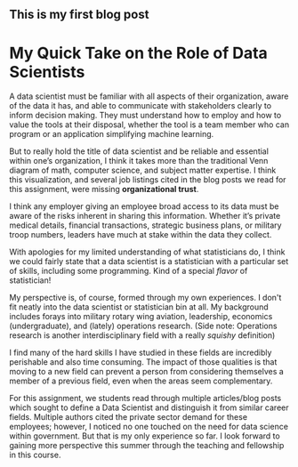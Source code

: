 ## This is my first blog post
# My Quick Take on the Role of Data Scientists

A data scientist must be familiar with all aspects of their organization, aware of the data it has, and able to communicate with stakeholders clearly to inform decision making. They must understand how to employ and how to value the tools at their disposal, whether the tool is a team member who can program or an application simplifying machine learning. 

But to really hold the title of data scientist and be reliable and essential within one’s organization, I think it takes more than the traditional Venn diagram of math, computer science, and subject matter expertise. I think this visualization, and several job listings cited in the blog posts we read for this assignment, were missing <b>organizational trust</b>. 

I think any employer giving an employee broad access to its data must be aware of the risks inherent in sharing this information. Whether it’s private medical details, financial transactions, strategic business plans, or military troop numbers, leaders have much at stake within the data they collect. 

With apologies for my limited understanding of what statisticians do, I think we could fairly state that a data scientist is a statistician with a particular set of skills, including some programming. Kind of a special *flavor* of statistician!

My perspective is, of course, formed through my own experiences. I don't fit neatly into the data scientist or statistician bin at all. My background includes forays into military rotary wing aviation, leadership, economics (undergraduate), and (lately) operations research. (Side note: Operations research is another interdisciplinary field with a really *squishy* definition)

I find many of the hard skills I have studied in these fields are incredibly perishable and also time consuming. The impact of those qualities is that moving to a new field can prevent a person from considering themselves a member of a previous field, even when the areas seem complementary.

For this assignment, we students read through multiple articles/blog posts which sought to define a Data Scientist and distinguish it from similar career fields. Multiple authors cited the private sector demand for these employees; however, I noticed no one touched on the need for data science within government. But that is my only experience so far. I look forward to gaining more perspective this summer through the teaching and fellowship in this course. 
